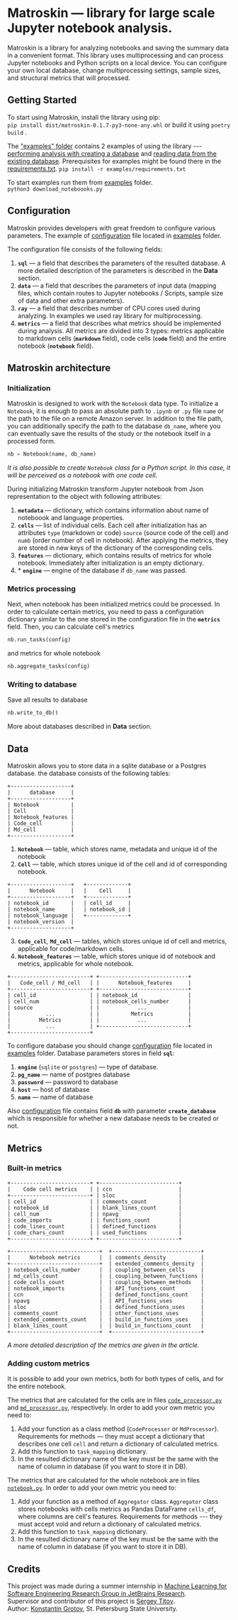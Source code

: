 # Matroskin — library for large scale Jupyter notebook analysis.
Matroskin is a library for analyzing notebooks and saving the summary data in a convenient format. This library uses multiprocessing and can process Jupyter notebooks and Python scripts on a local device. You can configure your own local database, change multiprocessing settings, sample sizes, and structural metrics that will processed.

## Getting Started
To start using Matroskin, install the library using pip:<br/>
`pip install dist/matroskin-0.1.7-py3-none-any.whl` 
or build it using `poetry build` .

The ["examples" folder](examples/) contains 2 examples of using the library --- [performing analysis with creating a database](examples/download_notebooks.py) and [reading data from the existing database](examples/get_notebooks.py).
Prerequisites for examples might be found there in the [requirements.txt](examples/requirements.txt).
`pip install -r examples/requirements.txt`


To start examples run them from [examples](examples/) folder.<br/>
`python3 download_noteboooks.py`

## Configuration
Matroskin provides developers with great freedom to configure various parameters.
The example of [configuration](examples/config.yml) file located in [examples](examples/) folder.

The configuration file consists of the following fields:
1. **`sql`**  — a field that describes the parameters of the resulted database. A more detailed description of the parameters is described in the **Data** section.
2. **`data`** — a field that describes the parameters of input data (mapping files, which contain routes to Jupyter notebooks / Scripts, sample size of data and other extra parameters).
3. **`ray`** — a field that describes number of CPU cores used during analyzing. In examples we used ray library for multiprocessing.
4. **`metrics`** — a field that describes what metrics should be implemented during analysis. All metrics are divided into 3 types: metrics applicable to markdown cells (**`markdown`**  field), code cells (**`code`**  field) and the entire notebook (**`notebook`**  field).


## Matroskin architecture
### Initialization
Matroskin is designed to work with the `Notebook` data type. To initialize a `Notebook`, it is enough to pass an absolute path to `.ipynb` or `.py` file `name` or the path to the file on a remote Amazon server. 
In addition to the file path, you can additionally specify the path to the database `db_name`, where you can eventually save the results of the study or the notebook itself in a processed form.
```python
nb = Notebook(name, db_name)
```
*It is also possible to create `Notebook` class for a Python script. In this case, it will be perceived as a notebook with one code cell.*

During initializing Matroskin transform Jupyter notebook from Json representation to the object with following attributes:
1.  **`metadata`** — dictionary, which contains information about name of noteboook and language properties.
2.  **`cells`** — list of individual cells. Each cell after initialization has an attributes `type` (markdown or code) `source` (source code of the cell) and `numb` (order number of cell in notebook). After applying the metrics, they are stored in new keys of the dictionary of the corresponding cells.
3. **`features`** — dictionary, which contains results of metrics for whole notebook. 
Immediately after initialization is an empty dictionary.
4. \*  **`engine`** — engine of the database if `db_name` was passed.

### Metrics processing

Next, when notebook has been initialized metrics could be processed. 
In order to calculate certain metrics, you need to pass a configuration dictionary similar to the one stored in the configuration file in the **`metrics`** field. Then, you can calculate cell's metrics 
```python
nb.run_tasks(config)
```
and metrics for whole notebook
```python
nb.aggregate_tasks(config)
```

### Writing to database
Save all results to database
```python
nb.write_to_db()
```
More about databases described in **Data** section.

## Data
Matroskin allows you to store data in a sqlite database or a Postgres database. the database consists of the following tables:
```
+-------------------+
|      database     |
+-------------------+
| Notebook          |
| Cell              |
| Notebook_features |
| Code_cell         |
| Md_cell           |
+-------------------+
```
1. **`Notebook`** — table, which stores name, metadata and unique id of the notebook
2. **`Cell`**  — table, which stores unique id of the cell and id of corresponding notebook.
```
+-------------------+	+-------------+
|      Notebook     |	|    Cell     |
+-------------------+	+-------------+
| notebook_id       |	| cell_id     |
| notebook_name     |	| notebook_id |
| notebook_language |	+-------------+
| notebook_version  |	
+-------------------+	
```
3. **`Code_cell`**, **`Md_cell`** — tables, which stores unique id of cell and metrics, applicable for code/markdown cells.
5. **`Notebook_features`** — table, which stores unique id of notebook and metrics, applicable for whole notebook.
```
+-------------------------+	+----------------------------+
|   Code_cell / Md_cell   |	|      Notebook_features     |
+-------------------------+	+----------------------------+
| cell_id                 |	| notebook_id                |
| cell_num                |	| notebook_cells_number      |
| source                  |	|            ...             |
|           ...           |	|          Metrics           |
|         Metrics         |	|            ...             |
|           ...           |	+----------------------------+
+-------------------------+	
```

To configure database you should change [configuration](examples/config.yml) file located in [examples](examples/) folder.
Database parameters stores in field **`sql`**: 
1. **`engine`** (`sqlite` or `postgres`) — type of database.
2.   **`pg_name`** — name of postgres database
3.   **`password`** — password to database
4.   **`host`** — host of database
5.   **`name`** — name of database

Also [configuration](examples/config.yml) file contains field **`db`** with parameter **`create_database`** which is responsible for whether a new database needs to be created or not.
## Metrics
### Built-in metrics
```
+-------------------------+	+-------------------------+	
|    Code cell metrics    |	| ccn                     |	
+-------------------------+	| sloc                    |	
| cell_id                 |	| comments_count          |	
| notebook_id             |	| blank_lines_count       |	
| cell_num                |	| npavg                   |	
| code_imports            |	| functions_count         |	
| code_lines_count        |	| defined_functions       |	
| code_chars_count        |	| used_functions          |	
+-------------------------+	+-------------------------+	
```

```
+----------------------------+	+----------------------------+	
|      Notebook metrics      |	| comments_density           |	
+----------------------------+	| extended_comments_density  |	
| notebook_cells_number      |	| coupling_between_cells     |	
| md_cells_count             |	| coupling_between_functions |	
| code_cells_count           |	| coupling_between_methods   |	
| notebook_imports           |	| API_functions_count        |	
| ccn                        |	| defined_functions_count    |	
| npavg                      |	| API_functions_uses         |	
| sloc                       |	| defined_functions_uses     |	
| comments_count             |	| other_functions_uses       |	
| extended_comments_count    |	| build_in_functions_uses    |	
| blank_lines_count          |	| build_in_functions_count   |	
+----------------------------+	+----------------------------+
```
*A more detailed description of the metrics are given in the article.*
### Adding custom metrics

It is possible to add your own metrics, both for both types of cells, and for the entire notebook.

The metrics that are calculated for the cells are in files [`code_processor.py`](matroskin/processors/code_processor.py) 
and [`md_processor.py`](matroskin/processors/md_processor.py), respectively.
In order to add your own metric you need to:
1. Add your function as a class method (`CodeProcessor` or `MdProcessor`). Requirements for methods — they must accept a dictionary 
   that describes one cell `cell` and return a dictionary of calculated metrics.
2. Add this function to `task_mapping` dictionary.
3. In the resulted dictionary name of the key must be the same with the name of column in database (if you want to store it in DB).


The metrics that are calculated for the whole notebook are in files [`notebook.py`](matroskin/notebook/notebook.py).
In order to add your own metric you need to:
1. Add your function as a method of `Aggregator` class. `Aggregator` class stores notebooks with cells metrics as Pandas DataFrame `cells_df`, where columns are cell's features. Requirements for methods --- they must accept void 
   and return a dictionary of calculated metrics.
2. Add this function to `task_mapping` dictionary.
3. In the resulted dictionary name of the key must be the same with the name of column in database (if you want to store it in DB).

   
## Credits
This project was made during a summer internship in [Machine Learning for 
Software Engineering Research Group in JetBrains Research](https://research.jetbrains.org/groups/ml_methods/). <br/>
Supervisor and contributor of this project is [Sergey Titov](https://github.com/TitovSergey). <br/>
Author: [Konstantin Grotov](https://github.com/konstantgr), St. Petersburg State University.